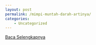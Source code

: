 ```yaml
---
layout: post
permalink: /mimpi-muntah-darah-artinya/
categories:
    - Uncategorized
---
```


[Baca Selengkapnya](/08)